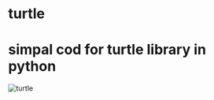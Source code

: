 # turtle
# simpal cod for turtle library in python
![turtle](https://user-images.githubusercontent.com/99770196/158000778-2133882c-041c-4b63-a2e3-067ffb7e699b.png)
